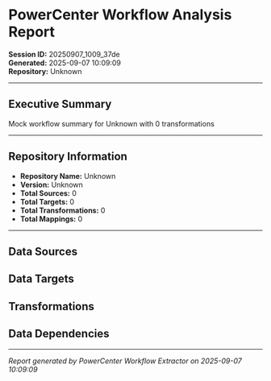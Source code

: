 # PowerCenter Workflow Analysis Report

**Session ID:** 20250907_1009_37de  
**Generated:** 2025-09-07 10:09:09  
**Repository:** Unknown

---

## Executive Summary

Mock workflow summary for Unknown with 0 transformations

---

## Repository Information

- **Repository Name:** Unknown
- **Version:** Unknown
- **Total Sources:** 0
- **Total Targets:** 0
- **Total Transformations:** 0
- **Total Mappings:** 0

---

## Data Sources

## Data Targets

## Transformations

## Data Dependencies


---

*Report generated by PowerCenter Workflow Extractor on 2025-09-07 10:09:09*
